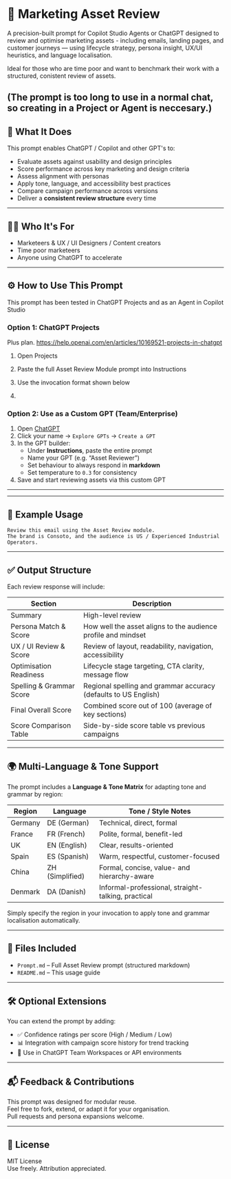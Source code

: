# 🧠 Marketing Asset Review

A precision-built prompt for Copilot Studio Agents or ChatGPT designed to review and optimise marketing assets - including emails, landing pages, and customer journeys — using lifecycle strategy, persona insight, UX/UI heuristics, and language localisation.

Ideal for those who are time poor and want to benchmark their work with a  structured, conistent review of assets.

(The prompt is too long to use in a normal chat, so creating in a Project or Agent is neccesary.)
---

## 📌 What It Does

This prompt enables ChatGPT / Copilot and other GPT's to:

- Evaluate assets against usability and design principles  
- Score performance across key marketing and design criteria  
- Assess alignment with personas  
- Apply tone, language, and accessibility best practices  
- Compare campaign performance across versions  
- Deliver a **consistent review structure** every time

---

## 🧑‍💼 Who It's For

- Marketeers & UX / UI Designers / Content creators
- Time poor marketeers  
- Anyone using ChatGPT to accelerate 

---

## ⚙️ How to Use This Prompt

This prompt has been tested in ChatGPT Projects and as an Agent in Copilot Studio


### Option 1: ChatGPT Projects
Plus plan. https://help.openai.com/en/articles/10169521-projects-in-chatgpt

1. Open Projects
2. Paste the full Asset Review Module prompt into Instructions
3. Use the invocation format shown below

4. 
### Option 2: Use as a Custom GPT (Team/Enterprise)

1. Open [ChatGPT](https://chat.openai.com/)  
2. Click your name → `Explore GPTs` → `Create a GPT`  
3. In the GPT builder:  
   - Under **Instructions**, paste the entire prompt  
   - Name your GPT (e.g. “Asset Reviewer”)  
   - Set behaviour to always respond in **markdown**  
   - Set temperature to `0.3` for consistency  
4. Save and start reviewing assets via this custom GPT

---



---

## 🧪 Example Usage

```
Review this email using the Asset Review module.  
The brand is Consoto, and the audience is US / Experienced Industrial Operators.
```

---

## ✅ Output Structure

Each review response will include:

| Section                   | Description                                                           |
|---------------------------|------------------------------------------------------------------------|
| Summary                   | High-level review                                   |
| Persona Match & Score     | How well the asset aligns to the audience profile and mindset         |
| UX / UI Review & Score    | Review of layout, readability, navigation, accessibility              |
| Optimisation Readiness    | Lifecycle stage targeting, CTA clarity, message flow                  |
| Spelling & Grammar Score  | Regional spelling and grammar accuracy (defaults to US English)       |
| Final Overall Score       | Combined score out of 100 (average of key sections)                   |
| Score Comparison Table    | Side-by-side score table vs previous campaigns                        |

---

## 🌍 Multi-Language & Tone Support

The prompt includes a **Language & Tone Matrix** for adapting tone and grammar by region:

| Region     | Language        | Tone / Style Notes                                 |
|------------|------------------|----------------------------------------------------|
| Germany    | DE (German)      | Technical, direct, formal                          |
| France     | FR (French)      | Polite, formal, benefit-led                        |
| UK         | EN (English)     | Clear, results-oriented                            |
| Spain      | ES (Spanish)     | Warm, respectful, customer-focused                 |
| China      | ZH (Simplified)  | Formal, concise, value- and hierarchy-aware        |
| Denmark    | DA (Danish)      | Informal-professional, straight-talking, practical |

Simply specify the region in your invocation to apply tone and grammar localisation automatically.

---

## 📁 Files Included

- `Prompt.md` – Full Asset Review prompt (structured markdown)
- `README.md` – This usage guide

---

## 🛠 Optional Extensions

You can extend the prompt by adding:

- ✅ Confidence ratings per score (High / Medium / Low)  
- 📊 Integration with campaign score history for trend tracking  
- 🔌 Use in ChatGPT Team Workspaces or API environments  


---

## 📬 Feedback & Contributions

This prompt was designed for modular reuse.  
Feel free to fork, extend, or adapt it for your organisation.  
Pull requests and persona expansions welcome.

---

## 🧾 License

MIT License  
Use freely. Attribution appreciated.
